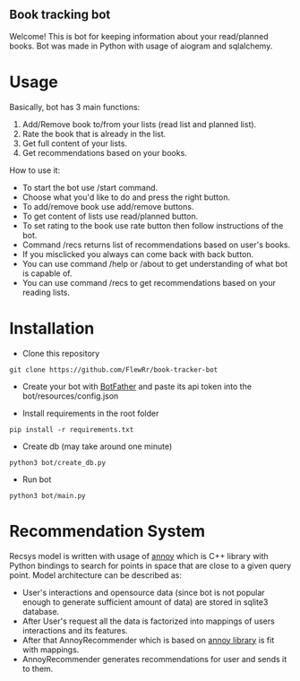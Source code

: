 ## Book tracking bot

Welcome! This is bot for keeping information about your read/planned books. Bot was made in Python with usage of aiogram and sqlalchemy.


# Usage
Basically, bot has 3 main functions:      
  1. Add/Remove book to/from your lists (read list and planned list).
  2. Rate the book that is already in the list.
  3. Get full content of your lists.
  4. Get recommendations based on your books.

How to use it:    
  * To start the bot use /start command.
  * Choose what you'd like to do and press the right button.
  * To add/remove book use add/remove buttons.
  * To get content of lists use read/planned button.
  * To set rating to the book use rate button then follow instructions of the bot.
  * Command /recs returns list of recommendations based on user's books.
  * If you misclicked you always can come back with back button.
  * You can use command /help or /about to get understanding of what bot is capable of.
  * You can use command /recs to get recommendations based on your reading lists.
# Installation

* Clone this repository
```
git clone https://github.com/FlewRr/book-tracker-bot
```
* Create your bot with [BotFather](https://t.me/botfather) and paste its api token into the bot/resources/config.json

* Install requirements in the root folder
```
pip install -r requirements.txt
```

* Create db (may take around one minute)
```
python3 bot/create_db.py
```

* Run bot
```
python3 bot/main.py
```

# Recommendation System
Recsys model is written with usage of [annoy](https://github.com/spotify/annoy) which is C++ library with Python bindings to search for points in space that are close to a given query point.
Model architecture can be described as:
  * User's interactions and opensource data (since bot is not popular enough to generate sufficient amount of data) are stored in sqlite3 database.
  * After User's request all the data is factorized into mappings of users interactions and its features.
  * After that AnnoyRecommender which is based on [annoy library](https://github.com/spotify/annoy) is fit with mappings.
  * AnnoyRecommender generates recommendations for user and sends it to them.
